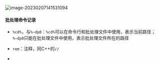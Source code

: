 ![image-20230207141531094](C:\Users\Administrator\AppData\Roaming\Typora\typora-user-images\image-20230207141531094.png)

#### 批处理命令记录

- `%cd%`，与`%~dp0`：`%cd%`可以在命令行和批处理文件中使用，表示当前路径；`%~dp0`只能在批处理文件中使用，表示批处理文件所在的路径

- `rem`：注释，同C++的`//`
- 


